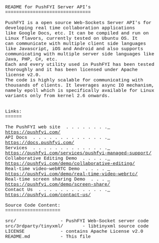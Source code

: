 

<pre style='font-family: "SFMono-Regular",Consolas,"Liberation Mono",Menlo,Courier,monospace; font-size: 15px;
    white-space: pre-wrap;' >
README for PushFYI Server API's
===============================

PushFYI is a open source Web-Sockets Server API's for developing real time collaboration applications 
like Google Docs, etc. It can be compiled and run on Linux flavors, currently tested on Ubuntu OS. It 
can communicate with multiple client side languages like Javascript, iOS and Android and also supports
communicating with multiple server side languages like Java, PHP, C#, etc.
Each and every utility used in PushFYI has been tested thoroughly and it has been licensed under Apache
license v2.0. 
The code is highly scalable for communicating with thousands of clients. It leverages async IO mechanism,
namely epoll which is specifically available for Linux variants only from kernel 2.6 onwards.


Links:
======

The PushFYI web site  . . . . . . . .<a href="https://pushfyi.com/" rel="nofollow"> https://pushfyi.com/</a>
API Docs  . . . . . . . . . . . . . .<a href="https://docs.pushfyi.com/" rel="nofollow"> https://docs.pushfyi.com/</a>
Services  . . . . . . . . . . . . . .<a href="https://pushfyi.com/services/pushfyi-managed-support/" rel="nofollow"> https://pushfyi.com/services/pushfyi-managed-support/</a>
Collaborative Editing Demo  . . . . .<a href="https://pushfyi.com/demo/collaborative-editing/" rel="nofollow"> https://pushfyi.com/demo/collaborative-editing/</a>
Real-time video-webRTC Demo  . . . . <a href="https://pushfyi.com/demo/real-time-video-webrtc/" rel="nofollow"> https://pushfyi.com/demo/real-time-video-webrtc/</a>
Real-time screen sharing Demo  . . . <a href="https://pushfyi.com/demo/screen-share/" rel="nofollow"> https://pushfyi.com/demo/screen-share/</a>
Contact Us  . . . . . . . . . . . . .<a href="https://pushfyi.com/contact-us/" rel="nofollow"> https://pushfyi.com/contact-us/</a>

Source Code Content: 
====================

src/ 			 	- PushFYI Web-Socket server code
src/3rdparty/tinyxml/		- libtinyxml source code 
LICENSE				- contains Apache License v2.0
README.md			- This file
</pre>
